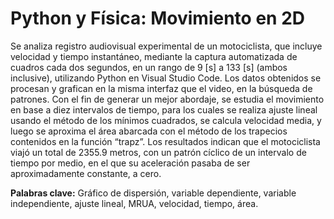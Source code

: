 # Python y Física: Movimiento en 2D

Se analiza registro audiovisual experimental de un motociclista, que incluye velocidad y tiempo instantáneo,
mediante la captura automatizada de cuadros cada dos segundos, en un rango de 9 [s] a 133 [s] (ambos inclusive),
utilizando Python en Visual Studio Code. Los datos obtenidos se procesan y grafican en la misma interfaz que el
video, en la búsqueda de patrones. Con el fin de generar un mejor abordaje, se estudia el movimiento en base a diez
intervalos de tiempo, para los cuales se realiza ajuste lineal usando el método de los mínimos cuadrados, se calcula
velocidad media, y luego se aproxima el área abarcada con el método de los trapecios contenidos en la función
“trapz”. Los resultados indican que el motociclista viajó un total de 2355.9 metros, con un patrón cíclico de un
intervalo de tiempo por medio, en el que su aceleración pasaba de ser aproximadamente constante, a cero.

**Palabras clave:** Gráfico de dispersión, variable dependiente, variable independiente, ajuste lineal, MRUA,
velocidad, tiempo, área.


